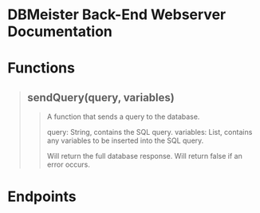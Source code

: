 # DBMeister Back-End Webserver Documentation

# Functions

<blockquote>

## sendQuery(query, variables)

<blockquote>

A function that sends a query to the database.

query: String, contains the SQL query.
variables: List, contains any variables to be inserted into the SQL query.

Will return the full database response. Will return false if an error occurs.

</blockquote>

</blockquote>

# Endpoints

<blockquote>

</blockquote>